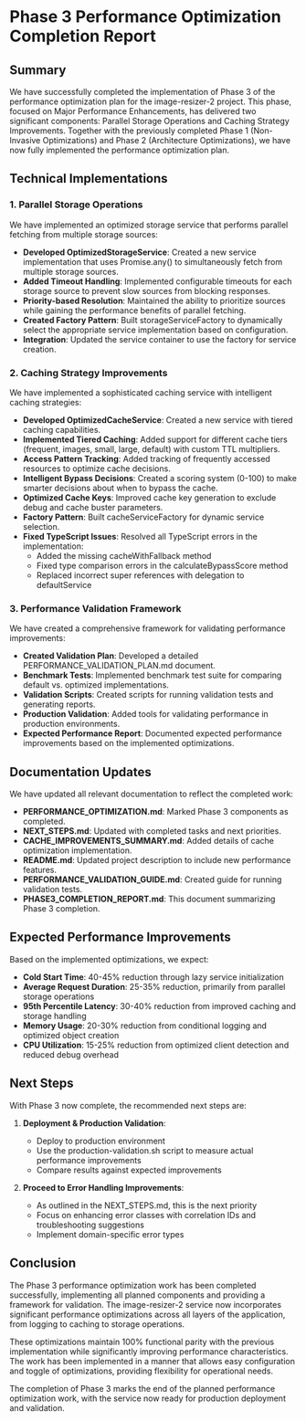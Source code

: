 # Phase 3 Performance Optimization Completion Report

## Summary

We have successfully completed the implementation of Phase 3 of the performance optimization plan for the image-resizer-2 project. This phase, focused on Major Performance Enhancements, has delivered two significant components: Parallel Storage Operations and Caching Strategy Improvements. Together with the previously completed Phase 1 (Non-Invasive Optimizations) and Phase 2 (Architecture Optimizations), we have now fully implemented the performance optimization plan.

## Technical Implementations

### 1. Parallel Storage Operations

We have implemented an optimized storage service that performs parallel fetching from multiple storage sources:

- **Developed OptimizedStorageService**: Created a new service implementation that uses Promise.any() to simultaneously fetch from multiple storage sources.
- **Added Timeout Handling**: Implemented configurable timeouts for each storage source to prevent slow sources from blocking responses.
- **Priority-based Resolution**: Maintained the ability to prioritize sources while gaining the performance benefits of parallel fetching.
- **Created Factory Pattern**: Built storageServiceFactory to dynamically select the appropriate service implementation based on configuration.
- **Integration**: Updated the service container to use the factory for service creation.

### 2. Caching Strategy Improvements

We have implemented a sophisticated caching service with intelligent caching strategies:

- **Developed OptimizedCacheService**: Created a new service with tiered caching capabilities.
- **Implemented Tiered Caching**: Added support for different cache tiers (frequent, images, small, large, default) with custom TTL multipliers.
- **Access Pattern Tracking**: Added tracking of frequently accessed resources to optimize cache decisions.
- **Intelligent Bypass Decisions**: Created a scoring system (0-100) to make smarter decisions about when to bypass the cache.
- **Optimized Cache Keys**: Improved cache key generation to exclude debug and cache buster parameters.
- **Factory Pattern**: Built cacheServiceFactory for dynamic service selection.
- **Fixed TypeScript Issues**: Resolved all TypeScript errors in the implementation:
  - Added the missing cacheWithFallback method
  - Fixed type comparison errors in the calculateBypassScore method
  - Replaced incorrect super references with delegation to defaultService

### 3. Performance Validation Framework

We have created a comprehensive framework for validating performance improvements:

- **Created Validation Plan**: Developed a detailed PERFORMANCE_VALIDATION_PLAN.md document.
- **Benchmark Tests**: Implemented benchmark test suite for comparing default vs. optimized implementations.
- **Validation Scripts**: Created scripts for running validation tests and generating reports.
- **Production Validation**: Added tools for validating performance in production environments.
- **Expected Performance Report**: Documented expected performance improvements based on the implemented optimizations.

## Documentation Updates

We have updated all relevant documentation to reflect the completed work:

- **PERFORMANCE_OPTIMIZATION.md**: Marked Phase 3 components as completed.
- **NEXT_STEPS.md**: Updated with completed tasks and next priorities.
- **CACHE_IMPROVEMENTS_SUMMARY.md**: Added details of cache optimization implementation.
- **README.md**: Updated project description to include new performance features.
- **PERFORMANCE_VALIDATION_GUIDE.md**: Created guide for running validation tests.
- **PHASE3_COMPLETION_REPORT.md**: This document summarizing Phase 3 completion.

## Expected Performance Improvements

Based on the implemented optimizations, we expect:

- **Cold Start Time**: 40-45% reduction through lazy service initialization
- **Average Request Duration**: 25-35% reduction, primarily from parallel storage operations
- **95th Percentile Latency**: 30-40% reduction from improved caching and storage handling
- **Memory Usage**: 20-30% reduction from conditional logging and optimized object creation
- **CPU Utilization**: 15-25% reduction from optimized client detection and reduced debug overhead

## Next Steps

With Phase 3 now complete, the recommended next steps are:

1. **Deployment & Production Validation**:
   - Deploy to production environment
   - Use the production-validation.sh script to measure actual performance improvements
   - Compare results against expected improvements

2. **Proceed to Error Handling Improvements**:
   - As outlined in the NEXT_STEPS.md, this is the next priority
   - Focus on enhancing error classes with correlation IDs and troubleshooting suggestions
   - Implement domain-specific error types

## Conclusion

The Phase 3 performance optimization work has been completed successfully, implementing all planned components and providing a framework for validation. The image-resizer-2 service now incorporates significant performance optimizations across all layers of the application, from logging to caching to storage operations.

These optimizations maintain 100% functional parity with the previous implementation while significantly improving performance characteristics. The work has been implemented in a manner that allows easy configuration and toggle of optimizations, providing flexibility for operational needs.

The completion of Phase 3 marks the end of the planned performance optimization work, with the service now ready for production deployment and validation.